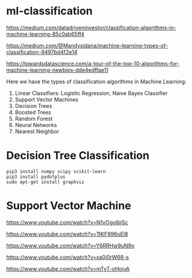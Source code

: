 # ml-classification

https://medium.com/datadriveninvestor/classification-algorithms-in-machine-learning-85c0ab65ff4

https://medium.com/@Mandysidana/machine-learning-types-of-classification-9497bd4f2e14

https://towardsdatascience.com/a-tour-of-the-top-10-algorithms-for-machine-learning-newbies-dde4edffae11

Here we have the types of classification algorithms in Machine Learning:

1. Linear Classifiers: Logistic Regression, Naive Bayes Classifier
2. Support Vector Machines
3. Decision Trees
4. Boosted Trees
5. Random Forest
6. Neural Networks
7. Nearest Neighbor


# Decision Tree Classification
```
pip3 install numpy scipy scikit-learn
pip3 install pydotplus
sudo apt-get install graphviz
```
# Support Vector Machine
https://www.youtube.com/watch?v=N1vOgolbjSc

https://www.youtube.com/watch?v=TtKF996oEl8

https://www.youtube.com/watch?v=Y6RRHw9uN9o


https://www.youtube.com/watch?v=xa0i0rW68-s

https://www.youtube.com/watch?v=mTyT-oHoivA
